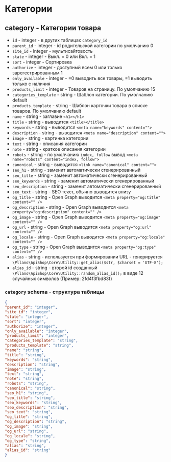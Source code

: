 # Категории
## category - Категории товара
- `id` - integer - в других таблицах `category_id`
- `parent_id` - integer - id родительской категории по умолчанию 0
- `site_id` - integer - мультисайтовость
- `state` - integer - Выкл. = 0 или Вкл. = 1
- `sort` - integer - Сортировка
- `authorize` - integer - доступный всем 0 или только зарегестрированным 1
- `only_available` - integer - =0 выводить все товары, =1 выводить только с наличия
- `products_limit` - integer - Товаров на страницу. По умолчанию 15
- `categories_template` - string - Шаблон категории. По умолчанию default
- `products_template` - string - Шаблон карточки товара в списке товаров. По умолчанию default
- `name` - string - заглавие `<h1></h1>`
- `title` - string - выводится `<title></title>`
- `keywords` - string - выводится `<meta name="keywords" content="">`
- `description` - string - выводится `<meta name="description" content="">`
- `image` - string - картинка категории
- `text` - string - описания категории
- `note` - string - краткое описания категории
- `robots` - string - по умолчанию `index, follow` вывод `<meta name="robots" content="index, follow">`
- `canonical` - string - выводится `<link name="canonical" content="">`
- `seo_h1` - string - заменит автоматически сгенерированный
- `seo_title` - string - заменит автоматически сгенерированный
- `seo_keywords` - string - заменит автоматически сгенерированный
- `seo_description` - string - заменит автоматически сгенерированный
- `seo_text` - string - SEO текст, обычно выводится внизу
- `og_title` - string - Open Graph выводится `<meta property="og:title" content="" />`
- `og_description` - string - Open Graph выводится `<meta property="og:description" content="" />`
- `og_image` - string - Open Graph выводится `<meta property="og:image" content="" />`
- `og_url` - string - Open Graph выводится `<meta property="og:url" content="" />`
- `og_locale` - string - Open Graph выводится `<meta property="og:locale" content="" />`
- `og_type` - string - Open Graph выводится `<meta property="og:type" content="" />`
- `alias` - string - используется при формировании URL - генерируется `\Pllano\ApiShop\Core\Utility::get_alias($str, $charset = 'UTF-8');`
- `alias_id` - string - второй id созданный `\Pllano\ApiShop\Core\Utility::random_alias_id();` в виде 12 случайных символов (Пример: 2fd4f3fbd83f)
 
 ### `category` schema - структура таблицы
```json
{
"parent_id": "integer",
"site_id": "integer",
"state": "integer",
"sort": "integer",
"authorize": "integer",
"only_available": "integer",
"products_limit": "integer",
"categories_template": "string",
"products_template": "string",
"name": "string",
"title": "string",
"keywords": "string",
"description": "string",
"image": "string",
"text": "string",
"note": "string",
"robots": "string",
"canonical": "string",
"seo_h1": "string",
"seo_title": "string",
"seo_keywords": "string",
"seo_description": "string",
"seo_text": "string",
"og_title": "string",
"og_description": "string",
"og_image": "string",
"og_url": "string",
"og_locale": "string",
"og_type": "string",
"alias": "string",
"alias_id": "string"
}
```
